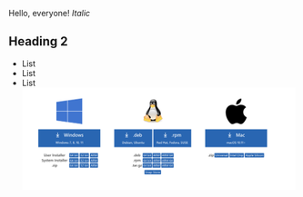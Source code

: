 Hello, everyone!
*Italic*
## Heading 2
* List
* List
* List
![Image](Screen%20Shot%202022-01-12%20at%2011.22.28%20PM.png)
